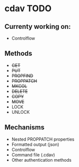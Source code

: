 # cdav TODO

## Currenty working on:
- Controlflow

## Methods

- ~~GET~~
- ~~PUT~~
- ~~PROPFIND~~
- ~~PROPPATCH~~
- ~~MKCOL~~
- ~~DELETE~~
- ~~COPY~~
- ~~MOVE~~
- LOCK
- UNLOCK

## Mechanisms

- Nested PROPPATCH properties
- Formatted output (json)
- Controlflow
- Command file (.cdav)
- Other authentication methods
